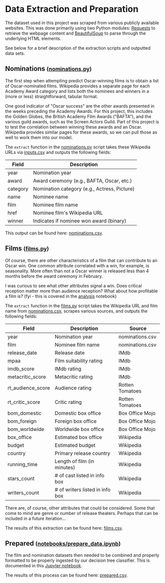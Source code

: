 # Data Extraction and Preparation

The dataset used in this project was scraped from various publicly available websites. This was done primarily using two Python modules: [Requests](http://docs.python-requests.org/en/master/) to retrieve the webpage content and [BeautifulSoup](https://www.crummy.com/software/BeautifulSoup/bs4/doc/) to parse through the underlying HTML elements.

See below for a brief description of the extraction scripts and outputted data sets.

## Nominations <small> ([nominations.py](https://github.com/scruwys/and-the-award-goes-to/blob/master/extract/nominations.py))</small>
The first step when attempting predict Oscar-winning films is to obtain a list of Oscar-nominated films. Wikipedia provides a separate page for each Academy Award category and lists both the nominees and winners in a (more or less) straightforward, tabular format. 

One good indicator of "Oscar success" are the other awards presented in the weeks preceding the Academy Awards. For this project, this includes the Golden Globes, the British Academy Film Awards ("BAFTA"), and the various guild awards, such as the Screen Actors Guild. Part of this project is to test the correlation between winning these awards and an Oscar. Wikipedia provides similar pages for these awards, so we can pull those as well to work them into our model.

The `extract` function in the [nominations.py](https://github.com/scruwys/and-the-award-goes-to/blob/master/extract/nominations.py) script takes these Wikipedia URLs via [inputs.csv](https://github.com/scruwys/and-the-award-goes-to/blob/master/data/inputs.csv) and outputs the following fields:

| Field    | Description          
| -------- |-------------------
| year	   | Nomination year
| award    | Award ceremony (e.g., BAFTA, Oscar, etc.)
| category | Nomination category (e.g., Actress, Picture)
| name | Nominee name
| film | Nominee film name
| href | Nominee film's Wikipedia URL
| winner | Indicates if nominee won award (binary)

This output can be found here: [nominations.csv](https://github.com/scruwys/and-the-award-goes-to/blob/master/data/nominations.csv).

## Films <small> ([films.py](https://github.com/scruwys/and-the-award-goes-to/blob/master/extract/films.py))</small>

Of course, there are other characteristics of a film that can contribute to an Oscar win. One common attribute correlated with a win, for example, is seasonality. More often than not a Oscar winner is released less than 4 months before the award ceremony in February.

I was curious to see what other attributes signal a win. Does critical reception matter more than audience reception? What about how profitable a film is? (fyi - this is covered in the [analysis](https://github.com/scruwys/and-the-award-goes-to/blob/master/notebooks/analysis.ipynb) notebook)
 
The `extract` function in the [films.py](https://github.com/scruwys/and-the-award-goes-to/blob/master/extract/films.py) script takes the Wikipedia URL and film name from [nominations.csv](https://github.com/scruwys/and-the-award-goes-to/blob/master/data/nominations.csv), scrapes various sources, and outputs the following fields:

| Field    | Description       | Source   |   
| -------- |-------------------|----------|
| year | Nomination year | nominations.csv |
| film | Nominee film name | nominations.csv |
| release_date | Release date | IMdb |
| mpaa | Film suitability rating | IMdb |
| imdb_score | IMdb rating | IMdb |
| metacritic_score | Metacritic rating | IMdb |
| rt_audience_score | Audience rating | Rotten Tomatoes |
| rt_critic_score | Critic rating | Rotten Tomatoes |
| bom_domestic | Domestic box office | Box Office Mojo |
| bom_foreign | Foreign box office | Box Office Mojo |
| bom_worldwide | Worldwide box office | Box Office Mojo |
| box_office | Estimated box office | Wikipedia |
| budget | Estimated budget | Wikipedia |
| country | Primary release country | Wikipedia |
| running_time | Length of film (in minutes) | Wikipedia
| stars_count | \# of cast listed in info box | Wikipedia
| writers_count | \# of writers listed in info box | Wikipedia

There are, of course, other attributes that could be considered. Some that come to mind are genre or number of release theaters. Perhaps that can be included in a future iteration...

The results of this extraction can be found here: [films.csv](https://github.com/scruwys/and-the-award-goes-to/blob/master/data/films.csv).

## Prepared <small> ([notebooks/prepare_data.ipynb](https://github.com/scruwys/and-the-award-goes-to/blob/master/notebooks/prepare_data.ipynb))</small>

The film and nomination datasets then needed to be combined and properly formatted to be properly ingested by our decision tree classifier. This is documented in this [Jupyter notebook](https://github.com/scruwys/and-the-award-goes-to/blob/master/notebooks/prepare_data.ipynb).

The results of this process can be found here: [prepared.csv](https://github.com/scruwys/and-the-award-goes-to/blob/master/data/prepared.csv).